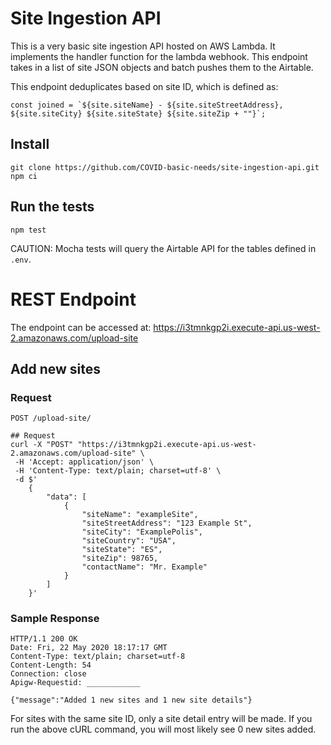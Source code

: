 # Site Ingestion API

This is a very basic site ingestion API hosted on AWS Lambda. It implements the handler function for the lambda webhook. This endpoint takes in a list of site JSON objects and batch pushes them to the Airtable. 

This endpoint deduplicates based on site ID, which is defined as: 

    const joined = `${site.siteName} - ${site.siteStreetAddress}, ${site.siteCity} ${site.siteState} ${site.siteZip + ""}`;
    
## Install

    git clone https://github.com/COVID-basic-needs/site-ingestion-api.git
    npm ci

## Run the tests

    npm test

CAUTION: Mocha tests will query the Airtable API for the tables defined in `.env`. 

# REST Endpoint

The endpoint can be accessed at: https://i3tmnkgp2i.execute-api.us-west-2.amazonaws.com/upload-site

## Add new sites

### Request

`POST /upload-site/`

    ## Request
    curl -X "POST" "https://i3tmnkgp2i.execute-api.us-west-2.amazonaws.com/upload-site" \
     -H 'Accept: application/json' \
     -H 'Content-Type: text/plain; charset=utf-8' \
     -d $'
        { 
            "data": [
                {
                    "siteName": "exampleSite",
                    "siteStreetAddress": "123 Example St",
                    "siteCity": "ExamplePolis",
                    "siteCountry": "USA",
                    "siteState": "ES",
                    "siteZip": 98765,
                    "contactName": "Mr. Example"
                }
            ]
        }'

### Sample Response

    HTTP/1.1 200 OK
    Date: Fri, 22 May 2020 18:17:17 GMT
    Content-Type: text/plain; charset=utf-8
    Content-Length: 54
    Connection: close
    Apigw-Requestid: ____________

    {"message":"Added 1 new sites and 1 new site details"}

For sites with the same site ID, only a site detail entry will be made. If you run the above cURL command, you will most likely see 0 new sites added.